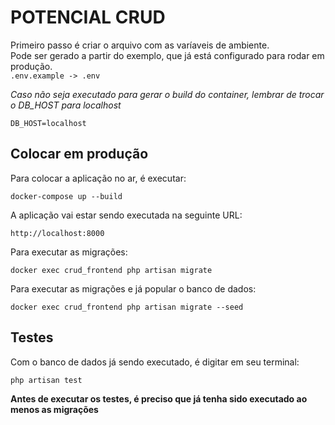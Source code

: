 POTENCIAL CRUD
==============

Primeiro passo é criar o arquivo com as varíaveis de ambiente.  
Pode ser gerado a partir do exemplo, que já está configurado para rodar em produção.  
    ``
    .env.example -> .env
    ``  
    
*Caso não seja executado para gerar o build do container, lembrar de trocar o DB_HOST para localhost*  
    
    DB_HOST=localhost
    
  
Colocar em produção
--------------------

Para colocar a aplicação no ar, é executar:  
    
    docker-compose up --build
    
  
A aplicação vai estar sendo executada na seguinte URL:  
    
    http://localhost:8000
    
  
Para executar as migrações:  
    
    docker exec crud_frontend php artisan migrate
    
  
Para executar as migrações e já popular o banco de dados:  
    
    docker exec crud_frontend php artisan migrate --seed
    
  
Testes
------
  
Com o banco de dados já sendo executado, é digitar em seu terminal:  
    
    php artisan test 
  
**Antes de executar os testes, é preciso que já tenha sido executado ao menos as migrações**
